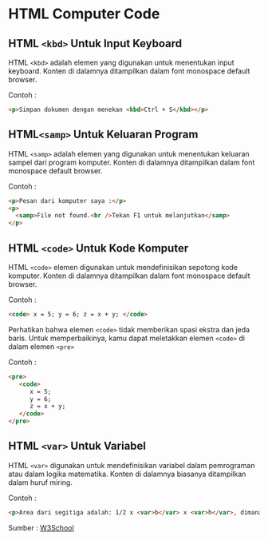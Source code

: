 # HTML Computer Code

## HTML `<kbd>` Untuk Input Keyboard

HTML `<kbd>` adalah elemen yang digunakan untuk menentukan input keyboard. Konten di dalamnya ditampilkan dalam font monospace default browser.

Contoh :

```html
<p>Simpan dokumen dengan menekan <kbd>Ctrl + S</kbd></p>
```

## HTML`<samp>` Untuk Keluaran Program

HTML `<samp>` adalah elemen yang digunakan untuk menentukan keluaran sampel dari program komputer. Konten di dalamnya ditampilkan dalam font monospace default browser.

Contoh :

```html
<p>Pesan dari komputer saya :</p>
<p>
  <samp>File not found.<br />Tekan F1 untuk melanjutkan</samp>
</p>
```

## HTML `<code>` Untuk Kode Komputer

HTML `<code>` elemen digunakan untuk mendefinisikan sepotong kode komputer. Konten di dalamnya ditampilkan dalam font monospace default browser.

Contoh :

```html
<code> x = 5; y = 6; z = x + y; </code>
```

Perhatikan bahwa elemen `<code>` tidak memberikan spasi ekstra dan jeda baris.
Untuk memperbaikinya, kamu dapat meletakkan elemen `<code>` di dalam elemen `<pre>`

Contoh :

```html
<pre>
   <code>
      x = 5;
      y = 6;
      z = x + y;
   </code>
</pre>
```

## HTML `<var>` Untuk Variabel

HTML `<var>` digunakan untuk mendefinisikan variabel dalam pemrograman atau dalam logika matematika. Konten di dalamnya biasanya ditampilkan dalam huruf miring.

Contoh :

```html
<p>Area dari segitiga adalah: 1/2 x <var>b</var> x <var>h</var>, dimana <var>b</var> adalah dasar dari <var>h</var> tinggi vertikal dari segitiga.</p>
```

Sumber : [W3School](https://www.w3schools.com/html/html_computercode_elements.asp)
